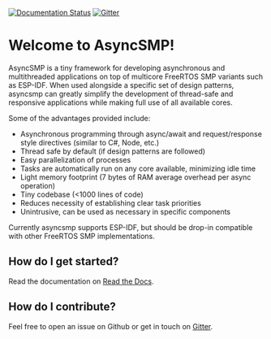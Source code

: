 [![Documentation Status](https://readthedocs.org/projects/asyncsmp/badge/?version=latest)](https://asyncsmp.readthedocs.io/en/latest/?badge=latest)
[![Gitter](https://badges.gitter.im/asyncsmp/community.svg)](https://gitter.im/asyncsmp/community?utm_source=badge&utm_medium=badge&utm_campaign=pr-badge)
# Welcome to AsyncSMP!

AsyncSMP is a tiny framework for developing asynchronous and multithreaded applications on top of multicore FreeRTOS SMP variants such as ESP-IDF. When used alongside a specific set of design patterns, asyncsmp can greatly simplify the development of thread-safe and responsive applications while making full use of all available cores.

Some of the advantages provided include:

- Asynchronous programming through async/await and request/response style directives (similar to C#, Node, etc.)
- Thread safe by default (if design patterns are followed)
- Easy parallelization of processes
- Tasks are automatically run on any core available, minimizing idle time
- Light memory footprint (7 bytes of RAM average overhead per async operation)
- Tiny codebase (<1000 lines of code)
- Reduces necessity of establishing clear task priorities
- Unintrusive, can be used as necessary in specific components

Currently asyncsmp supports ESP-IDF, but should be drop-in compatible with other FreeRTOS SMP implementations.

## How do I get started?

Read the documentation on [Read the Docs](https://asyncsmp.readthedocs.io/en/latest/).

## How do I contribute?

Feel free to open an issue on Github or get in touch on [Gitter](https://gitter.im/asyncsmp/community).
